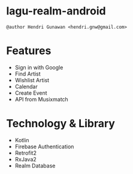 # lagu-realm-android

```
@author Hendri Gunawan <hendri.gnw@gmail.com>
```

# Features
- Sign in with Google
- Find Artist
- Wishlist Artist
- Calendar
- Create Event
- API from Musixmatch

# Technology & Library
- Kotlin
- Firebase Authentication
- Retrofit2
- RxJava2
- Realm Database
